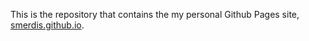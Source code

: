 This is the repository that contains the my personal Github Pages site, <a href="smerdis.github.io">smerdis.github.io</a>.
